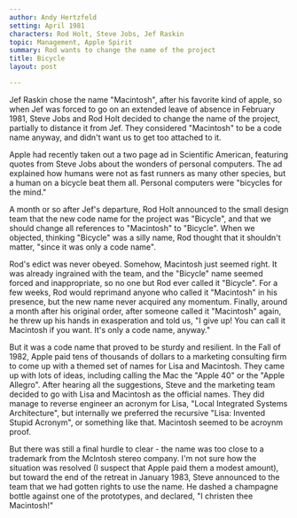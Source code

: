 ```yaml
---
author: Andy Hertzfeld
setting: April 1981
characters: Rod Holt, Steve Jobs, Jef Raskin
topic: Management, Apple Spirit
summary: Rod wants to change the name of the project
title: Bicycle
layout: post

---
```


Jef Raskin chose the name "Macintosh", after his favorite kind of apple, so when Jef was forced to go on an extended leave of absence in February 1981, Steve Jobs and Rod Holt decided to change the name of the project, partially to distance it from Jef. They considered "Macintosh" to be a code name anyway, and didn't want us to get too attached to it.

  
  
  
  
Apple had recently taken out a two page ad in Scientific American, featuring quotes from Steve Jobs about the wonders of personal computers. The ad explained how humans were not as fast runners as many other species, but a human on a bicycle beat them all. Personal computers were "bicycles for the mind."  
  
  
A month or so after Jef's departure, Rod Holt announced to the small design team that the new code name for the project was "Bicycle", and that we should change all references to "Macintosh" to "Bicycle". When we objected, thinking "Bicycle" was a silly name, Rod thought that it shouldn't matter, "since it was only a code name".  
  
  
Rod's edict was never obeyed. Somehow, Macintosh just seemed right. It was already ingrained with the team, and the "Bicycle" name seemed forced and inappropriate, so no one but Rod ever called it "Bicycle". For a few weeks, Rod would reprimand anyone who called it "Macintosh" in his presence, but the new name never acquired any momentum. Finally, around a month after his original order, after someone called it "Macintosh" again, he threw up his hands in exasperation and told us, "I give up! You can call it Macintosh if you want. It's only a code name, anyway."  
  
  
But it was a code name that proved to be sturdy and resilient. In the Fall of 1982, Apple paid tens of thousands of dollars to a marketing consulting firm to come up with a themed set of names for Lisa and Macintosh. They came up with lots of ideas, including calling the Mac the "Apple 40" or the "Apple Allegro". After hearing all the suggestions, Steve and the marketing team decided to go with Lisa and Macintosh as the official names. They did manage to reverse engineer an acronym for Lisa, "Local Integrated Systems Architecture", but internally we preferred the recursive "Lisa: Invented Stupid Acronym", or something like that. Macintosh seemed to be acroynm proof.  
  
  
But there was still a final hurdle to clear - the name was too close to a trademark from the McIntosh stereo company. I'm not sure how the situation was resolved (I suspect that Apple paid them a modest amount), but toward the end of the retreat in January 1983, Steve announced to the team that we had gotten rights to use the name. He dashed a champagne bottle against one of the prototypes, and declared, "I christen thee Macintosh!" 
